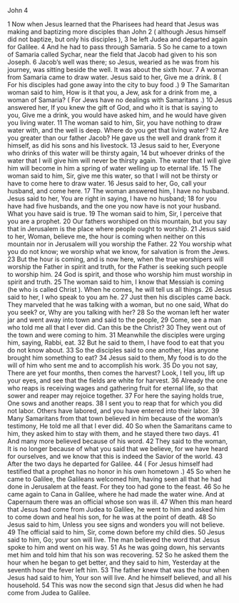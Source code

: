 John 4

1	Now when Jesus learned that the Pharisees had heard that Jesus was making and baptizing more disciples than John
2	( although Jesus himself did not baptize, but only his disciples ),
3	he left Judea and departed again for Galilee.
4	And he had to pass through Samaria.
5	So he came to a town of Samaria called Sychar, near the field that Jacob had given to his son Joseph.
6	Jacob’s well was there; so Jesus, wearied as he was from his journey, was sitting beside the well. It was about the sixth hour.
7	A woman from Samaria came to draw water. Jesus said to her, Give me a drink.
8	( For his disciples had gone away into the city to buy food .)
9	The Samaritan woman said to him, How is it that you, a Jew, ask for a drink from me, a woman of Samaria? ( For Jews have no dealings with Samaritans .)
10	Jesus answered her, If you knew the gift of God, and who it is that is saying to you, Give me a drink, you would have asked him, and he would have given you living water.
11	The woman said to him, Sir, you have nothing to draw water with, and the well is deep. Where do you get that living water?
12	Are you greater than our father Jacob? He gave us the well and drank from it himself, as did his sons and his livestock.
13	Jesus said to her, Everyone who drinks of this water will be thirsty again,
14	but whoever drinks of the water that I will give him will never be thirsty again. The water that I will give him will become in him a spring of water welling up to eternal life.
15	The woman said to him, Sir, give me this water, so that I will not be thirsty or have to come here to draw water.
16	Jesus said to her, Go, call your husband, and come here.
17	The woman answered him, I have no husband. Jesus said to her, You are right in saying, I have no husband;
18	for you have had five husbands, and the one you now have is not your husband. What you have said is true.
19	The woman said to him, Sir, I perceive that you are a prophet.
20	Our fathers worshiped on this mountain, but you say that in Jerusalem is the place where people ought to worship.
21	Jesus said to her, Woman, believe me, the hour is coming when neither on this mountain nor in Jerusalem will you worship the Father.
22	You worship what you do not know; we worship what we know, for salvation is from the Jews.
23	But the hour is coming, and is now here, when the true worshipers will worship the Father in spirit and truth, for the Father is seeking such people to worship him.
24	God is spirit, and those who worship him must worship in spirit and truth.
25	The woman said to him, I know that Messiah is coming (he who is called Christ ). When he comes, he will tell us all things.
26	Jesus said to her, I who speak to you am he.
27	Just then his disciples came back. They marveled that he was talking with a woman, but no one said, What do you seek? or, Why are you talking with her?
28	So the woman left her water jar and went away into town and said to the people,
29	Come, see a man who told me all that I ever did. Can this be the Christ?
30	They went out of the town and were coming to him.
31	Meanwhile the disciples were urging him, saying, Rabbi, eat.
32	But he said to them, I have food to eat that you do not know about.
33	So the disciples said to one another, Has anyone brought him something to eat?
34	Jesus said to them, My food is to do the will of him who sent me and to accomplish his work.
35	Do you not say, There are yet four months, then comes the harvest? Look, I tell you, lift up your eyes, and see that the fields are white for harvest.
36	Already the one who reaps is receiving wages and gathering fruit for eternal life, so that sower and reaper may rejoice together.
37	For here the saying holds true, One sows and another reaps.
38	I sent you to reap that for which you did not labor. Others have labored, and you have entered into their labor.
39	Many Samaritans from that town believed in him because of the woman’s testimony, He told me all that I ever did.
40	So when the Samaritans came to him, they asked him to stay with them, and he stayed there two days.
41	And many more believed because of his word.
42	They said to the woman, It is no longer because of what you said that we believe, for we have heard for ourselves, and we know that this is indeed the Savior of the world.
43	After the two days he departed for Galilee.
44	( For Jesus himself had testified that a prophet has no honor in his own hometown .)
45	So when he came to Galilee, the Galileans welcomed him, having seen all that he had done in Jerusalem at the feast. For they too had gone to the feast.
46	So he came again to Cana in Galilee, where he had made the water wine. And at Capernaum there was an official whose son was ill.
47	When this man heard that Jesus had come from Judea to Galilee, he went to him and asked him to come down and heal his son, for he was at the point of death.
48	So Jesus said to him, Unless you see signs and wonders you will not believe.
49	The official said to him, Sir, come down before my child dies.
50	Jesus said to him, Go; your son will live. The man believed the word that Jesus spoke to him and went on his way.
51	As he was going down, his servants met him and told him that his son was recovering.
52	So he asked them the hour when he began to get better, and they said to him, Yesterday at the seventh hour the fever left him.
53	The father knew that was the hour when Jesus had said to him, Your son will live. And he himself believed, and all his household.
54	This was now the second sign that Jesus did when he had come from Judea to Galilee.


